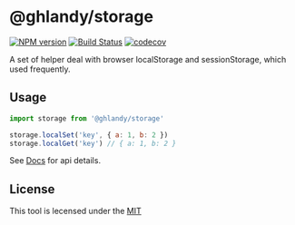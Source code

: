 # @ghlandy/storage

[![NPM version][npm-image]][npm-url]
[![Build Status][travis-image]][travis-url]
[![codecov][codecov-image]][codecov-url]

[npm-image]: https://img.shields.io/npm/v/@ghlandy/storage.svg?style=flat-square
[npm-url]: https://npmjs.org/package/@ghlandy/storage
[codecov-image]: https://codecov.io/gh/GHLandy/ghlandy-storage/branch/master/graph/badge.svg
[codecov-url]: https://codecov.io/gh/GHLandy/ghlandy-storage
[travis-image]: https://travis-ci.org/GHLandy/ghlandy-storage.svg?branch=master
[travis-url]: https://travis-ci.org/GHLandy/ghlandy-storage

A set of helper deal with browser localStorage and sessionStorage, which used
frequently.

## Usage

```javascript
import storage from '@ghlandy/storage'

storage.localSet('key', { a: 1, b: 2 })
storage.localGet('key') // { a: 1, b: 2 }
```

See [Docs](./docs/README.md) for api details.

## License

This tool is lecensed under the [MIT](./LICENSE.md)
